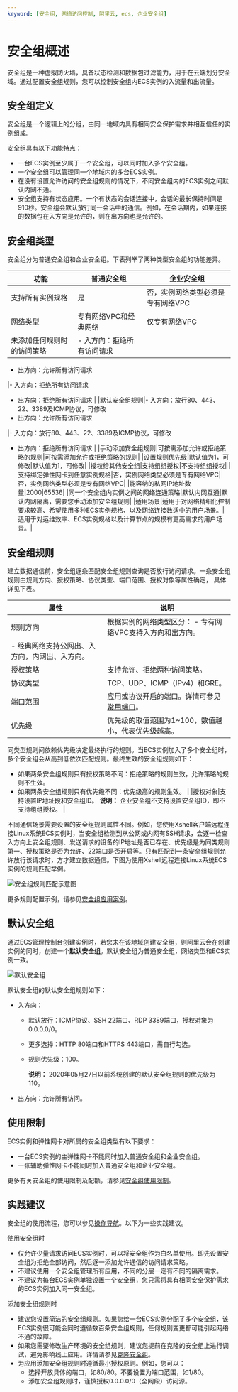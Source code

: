 ```yaml
---
keyword: [安全组, 网络访问控制, 阿里云, ecs, 企业安全组]
---
```


# 安全组概述

安全组是一种虚拟防火墙，具备状态检测和数据包过滤能力，用于在云端划分安全域。通过配置安全组规则，您可以控制安全组内ECS实例的入流量和出流量。

## 安全组定义

安全组是一个逻辑上的分组，由同一地域内具有相同安全保护需求并相互信任的实例组成。

安全组具有以下功能特点：

-   一台ECS实例至少属于一个安全组，可以同时加入多个安全组。
-   一个安全组可以管理同一个地域内的多台ECS实例。
-   在没有设置允许访问的安全组规则的情况下，不同安全组内的ECS实例之间默认内网不通。
-   安全组支持有状态应用。一个有状态的会话连接中，会话的最长保持时间是910秒。安全组会默认放行同一会话中的通信。例如，在会话期内，如果连接的数据包在入方向是允许的，则在出方向也是允许的。

## 安全组类型

安全组分为普通安全组和企业安全组。下表列举了两种类型安全组的功能差异。

|功能|普通安全组|企业安全组|
|--|-----|-----|
|支持所有实例规格|是|否，实例网络类型必须是专有网络VPC|
|网络类型|专有网络VPC和经典网络|仅专有网络VPC|
|未添加任何规则时的访问策略|-   入方向：拒绝所有访问请求
-   出方向：允许所有访问请求

|-   入方向：拒绝所有访问请求
-   出方向：拒绝所有访问请求 |
|默认安全组规则|-   入方向：放行80、443、22、3389及ICMP协议，可修改
-   出方向：允许所有访问请求

|-   入方向：放行80、443、22、3389及ICMP协议，可修改
-   出方向：拒绝所有访问请求 |
|手动添加安全组规则|可按需添加允许或拒绝策略的规则|可按需添加允许或拒绝策略的规则|
|设置规则优先级|默认值为1，可修改|默认值为1，可修改|
|授权给其他安全组|支持组组授权|不支持组组授权|
|支持绑定弹性网卡到任意实例规格|否，实例网络类型必须是专有网络VPC|否，实例网络类型必须是专有网络VPC|
|能容纳的私网IP地址数量|2000|65536|
|同一个安全组内实例之间的网络连通策略|默认内网互通|默认内网隔离，需要您手动添加安全组规则|
|适用场景|适用于对网络精细化控制要求较高、希望使用多种ECS实例规格、以及网络连接数适中的用户场景。|适用于对运维效率、ECS实例规格以及计算节点的规模有更高需求的用户场景。|

## 安全组规则

建立数据通信前，安全组逐条匹配安全组规则查询是否放行访问请求。一条安全组规则由规则方向、授权策略、协议类型、端口范围、授权对象等属性确定， 具体详见下表。

|属性|说明|
|--|--|
|规则方向|根据实例的网络类型区分： -   专有网络VPC支持入方向和出方向。
-   经典网络支持公网出、入方向，内网出、入方向。 |
|授权策略|支持允许、拒绝两种访问策略。|
|协议类型|TCP、UDP、ICMP（IPv4）和GRE。|
|端口范围|应用或协议开启的端口。详情可参见[常用端口](/intl.zh-CN/安全/安全组/常用端口的典型应用.md)。|
|优先级|优先级的取值范围为1~100，数值越小，代表优先级越高。

同类型规则间依赖优先级决定最终执行的规则。当ECS实例加入了多个安全组时，多个安全组会从高到低依次匹配规则。最终生效的安全组规则如下：

-   如果两条安全组规则只有授权策略不同：拒绝策略的规则生效，允许策略的规则不生效。
-   如果两条安全组规则只有优先级不同：优先级高的规则生效。 |
|授权对象|支持设置IP地址段和安全组ID。 **说明：** 企业安全组不支持设置安全组ID，即不支持组组授权。 |

不同通信场景需要设置的安全组规则属性不同。例如，您使用Xshell客户端远程连接Linux系统ECS实例时，当安全组检测到从公网或内网有SSH请求，会逐一检查入方向上安全组规则、发送请求的设备的IP地址是否已存在、优先级是为同类规则第一、授权策略是否为允许、22端口是否开启等。只有匹配到一条安全组规则允许放行该请求时，方才建立数据通信。下图为使用Xshell远程连接Linux系统ECS实例的规则匹配举例。

![安全组规则匹配示意图](https://static-aliyun-doc.oss-accelerate.aliyuncs.com/assets/img/zh-CN/4534129951/p71372.png)

更多规则配置示例，请参见[安全组应用案例](/intl.zh-CN/安全/安全组/安全组应用案例.md)。

## 默认安全组

通过ECS管理控制台创建实例时，若您未在该地域创建安全组，则阿里云会在创建实例的同时，创建一个**默认安全组**。默认安全组为普通安全组，网络类型和ECS实例一致。

![默认安全组](https://static-aliyun-doc.oss-accelerate.aliyuncs.com/assets/img/zh-CN/4534129951/p48516.png)

默认安全组的默认安全组规则如下：

-   入方向：
    -   默认放行：ICMP协议、SSH 22端口、RDP 3389端口，授权对象为0.0.0.0/0。
    -   更多选择：HTTP 80端口和HTTPS 443端口，需自行勾选。
    -   规则优先级：100。

        **说明：** 2020年05月27日以前系统创建的默认安全组规则的优先级为110。

-   出方向：允许所有访问。

## 使用限制

ECS实例和弹性网卡对所属的安全组类型有以下要求：

-   一台ECS实例的主弹性网卡不能同时加入普通安全组和企业安全组。
-   一张辅助弹性网卡不能同时加入普通安全组和企业安全组。

更多有关安全组的使用限制及配额，请参见[安全组使用限制](/intl.zh-CN/产品简介/使用限制.md)。

## 实践建议

安全组的使用流程，您可以参见[操作导航](/intl.zh-CN/安全/安全组/操作导航.md)。以下为一些实践建议。

使用安全组时

-   仅允许少量请求访问ECS实例时，可以将安全组作为白名单使用。即先设置安全组为拒绝全部访问，然后逐一添加允许通信的访问请求策略。
-   不建议使用一个安全组管理所有应用，不同的分层一定有不同的隔离需求。
-   不建议为每台ECS实例单独设置一个安全组，您只需将具有相同安全保护需求的ECS实例加入同一安全组。

添加安全组规则时

-   建议您设置简洁的安全组规则。如果您给一台ECS实例分配了多个安全组，该ECS实例很可能会同时遵循数百条安全组规则，任何规则变更都可能引起网络不通的故障。
-   如果您需要修改生产环境的安全组规则，建议您提前在克隆的安全组上进行调试，避免影响线上应用。详情请参见[克隆安全组](/intl.zh-CN/安全/安全组/管理安全组/克隆安全组.md)。
-   为应用添加安全组规则时遵循最小授权原则。例如，您可以：
    -   选择开放具体的端口，如80/80。不要设置为端口范围，如1/80。
    -   添加安全组规则时，谨慎授权0.0.0.0/0（全网段）访问源。

